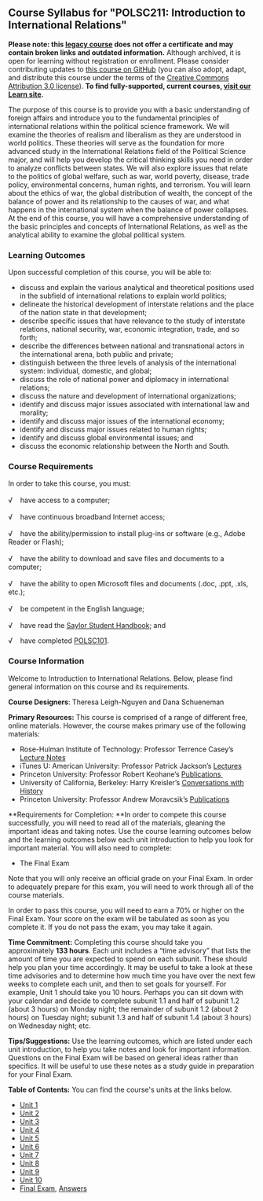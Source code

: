 Course Syllabus for "POLSC211: Introduction to International Relations"
-----------------------------------------------------------------------

**Please note: this [legacy course](https://sayloracademy.zendesk.com/hc/en-us/articles/206089967) does not offer a certificate and may contain 
broken links and outdated information.** Although archived, it is open 
for learning without registration or enrollment. Please consider contributing 
updates to [this course on GitHub](https://github.com/saylordotorg/course_polsc211) 
(you can also adopt, adapt, and distribute this course under the terms of 
the [Creative Commons Attribution 3.0 license](http://creativecommons.org/licenses/by/3.0/)). **To find fully-supported, current courses, [visit our 
Learn site](https://learn.saylor.org).**

The purpose of this course is to provide you with a basic understanding
of foreign affairs and introduce you to the fundamental principles of
international relations within the political science framework. We will
examine the theories of realism and liberalism as they are understood in
world politics. These theories will serve as the foundation for more
advanced study in the International Relations field of the Political
Science major, and will help you develop the critical thinking skills
you need in order to analyze conflicts between states. We will also
explore issues that relate to the politics of global welfare, such as
war, world poverty, disease, trade policy, environmental concerns, human
rights, and terrorism. You will learn about the ethics of war, the
global distribution of wealth, the concept of the balance of power and
its relationship to the causes of war, and what happens in the
international system when the balance of power collapses. At the end of
this course, you will have a comprehensive understanding of the basic
principles and concepts of International Relations, as well as the
analytical ability to examine the global political system.

### Learning Outcomes

Upon successful completion of this course, you will be able to:  

-   discuss and explain the various analytical and theoretical positions
    used in the subfield of international relations to explain world
    politics;
-   delineate the historical development of interstate relations and the
    place of the nation state in that development;
-   describe specific issues that have relevance to the study of
    interstate relations, national security, war, economic integration,
    trade, and so forth;
-   describe the differences between national and transnational actors
    in the international arena, both public and private;
-   distinguish between the three levels of analysis of the
    international system: individual, domestic, and global;
-   discuss the role of national power and diplomacy in international
    relations;
-   discuss the nature and development of international organizations;
-   identify and discuss major issues associated with international law
    and morality;
-   identify and discuss major issues of the international economy;
-   identify and discuss major issues related to human rights;
-   identify and discuss global environmental issues; and
-   discuss the economic relationship between the North and South.

### Course Requirements

In order to take this course, you must:  
    
 √    have access to a computer;  
    
 √    have continuous broadband Internet access;  
    
 √    have the ability/permission to install plug-ins or software (e.g.,
Adobe Reader or Flash);  
    
 √    have the ability to download and save files and documents to a
computer;  
    
 √    have the ability to open Microsoft files and documents (.doc,
.ppt, .xls, etc.);  
    
 √    be competent in the English language;  
    
 √    have read the [Saylor Student
Handbook](https://resources.saylor.org/wwwresources/archived/site/wp-content/uploads/2012/05/Saylor-StudentHandbook.pdf);
and  
  
 √    have
completed [POLSC101](http://www.saylor.org/courses/polsc101/).

### Course Information

Welcome to Introduction to International Relations. Below, please find
general information on this course and its requirements.

**Course Designers**: Theresa Leigh-Nguyen and Dana Schueneman

**Primary Resources:** This course is comprised of a range of different
free, online materials. However, the course makes primary use of the
following materials:

-   Rose-Hulman Institute of Technology: Professor Terrence Casey’s
    [Lecture
    Notes](http://www.rose-hulman.edu/~casey1/IntRels%28GS163%29.htm)
-   iTunes U: American University: Professor Patrick Jackson’s
    [Lectures](http://itunes.apple.com/itunes-u/world-politics-2006/id438289472)
-   Princeton University: Professor Robert Keohane’s [Publications<span
    style="color: rgb(34, 34, 34);"> </span>](http://www.princeton.edu/~rkeohane/publications.html)
-   University of California, Berkeley: Harry Kreisler’s [Conversations
    with History](http://conversations.berkeley.edu/)
-   Princeton University: Professor Andrew Moravcsik’s
    [Publications](http://www.princeton.edu/~amoravcs/publications.html)

**Requirements for Completion: **In order to compete this course
successfully, you will need to read all of the materials, gleaning the
important ideas and taking notes. Use the course learning outcomes below
and the learning outcomes below each unit introduction to help you look
for important material. You will also need to complete:

-   The Final Exam

Note that you will only receive an official grade on your Final Exam. In
order to adequately prepare for this exam, you will need to work through
all of the course materials.

In order to pass this course, you will need to earn a 70% or higher on
the Final Exam. Your score on the exam will be tabulated as soon as you
complete it. If you do not pass the exam, you may take it again.

**Time Commitment:** Completing this course should take you
approximately **133 hours**. Each unit includes a “time advisory” that
lists the amount of time you are expected to spend on each subunit.
These should help you plan your time accordingly. It may be useful to
take a look at these time advisories and to determine how much time you
have over the next few weeks to complete each unit, and then to set
goals for yourself. For example, Unit 1 should take you 10 hours.
Perhaps you can sit down with your calendar and decide to complete
subunit 1.1 and half of subunit 1.2 (about 3 hours) on Monday night; the
remainder of subunit 1.2 (about 2 hours) on Tuesday night; subunit 1.3
and half of subunit 1.4 (about 3 hours) on Wednesday night; etc.

**Tips/Suggestions:** Use the learning outcomes, which are listed under
each unit introduction, to help you take notes and look for important
information. Questions on the Final Exam will be based on general ideas
rather than specifics. It will be useful to use these notes as a study
guide in preparation for your Final Exam. 

**Table of Contents:** You can find the course's units at the links below.

- [Unit 1](https://legacy.saylor.org/polsc211/Unit01/)
- [Unit 2](https://legacy.saylor.org/polsc211/Unit02/)
- [Unit 3](https://legacy.saylor.org/polsc211/Unit03/)
- [Unit 4](https://legacy.saylor.org/polsc211/Unit04/)
- [Unit 5](https://legacy.saylor.org/polsc211/Unit05/)
- [Unit 6](https://legacy.saylor.org/polsc211/Unit06/)
- [Unit 7](https://legacy.saylor.org/polsc211/Unit07/)
- [Unit 8](https://legacy.saylor.org/polsc211/Unit08/)
- [Unit 9](https://legacy.saylor.org/polsc211/Unit09/)
- [Unit 10](https://legacy.saylor.org/polsc211/Unit10/)
- [Final Exam](http://saylordotorg.github.io/LegacyExams/POLSC/POLSC211/POLSC211-FinalExam.html), [Answers](http://saylordotorg.github.io/LegacyExams/POLSC/POLSC211/POLSC211-FinalExam-Answers.html)
